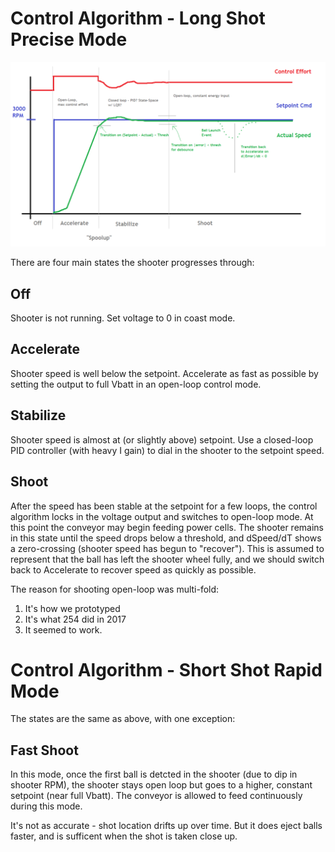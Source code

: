 # Control Algorithm - Long Shot Precise Mode

![control diagram](shooter_ctrl.png)

There are four main states the shooter progresses through:

## Off

Shooter is not running. Set voltage to 0 in coast mode.

## Accelerate

Shooter speed is well below the setpoint. Accelerate as fast as possible by setting the output to full Vbatt in an open-loop control mode.

## Stabilize

Shooter speed is almost at (or slightly above) setpoint. Use a closed-loop PID controller (with heavy I gain) to dial in the shooter to the setpoint speed.

## Shoot

After the speed has been stable at the setpoint for a few loops, the control algorithm locks in the voltage output and switches to open-loop mode. At this point the conveyor may begin feeding power cells. The shooter remains in this state until the speed drops below a threshold, and dSpeed/dT shows a zero-crossing (shooter speed has begun to "recover"). This is assumed to represent that the ball has left the shooter wheel fully, and we should switch back to Accelerate to recover speed as quickly as possible.

The reason for shooting open-loop was multi-fold:

1) It's how we prototyped
2) It's what 254 did in 2017
3) It seemed to work.

# Control Algorithm - Short Shot Rapid Mode

The states are the same as above, with one exception:

## Fast Shoot

In this mode, once the first ball is detcted in the shooter (due to dip in shooter RPM), the shooter stays open loop but goes to a higher, constant setpoint (near full Vbatt). The conveyor is allowed to feed continuously during this mode.

It's not as accurate - shot location drifts up over time. But it does eject balls faster, and is sufficent when the shot is taken close up.

